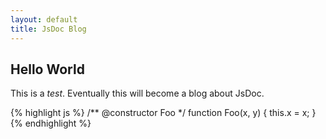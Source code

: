 ```yaml
---
layout: default
title: JsDoc Blog
---
```


Hello World
---

This is a _test_. Eventually this will become a blog about JsDoc.

{% highlight js %}
    /**
        @constructor Foo
     */
    function Foo(x, y) {
        this.x = x;
    }
{% endhighlight %}
